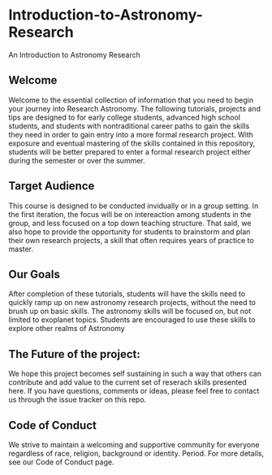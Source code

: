 # Introduction-to-Astronomy-Research
An Introduction to Astronomy Research

## Welcome
 Welcome to the essential collection of information that you need to begin your journey into Research Astronomy. The following tutorials, projects and tips are designed to for early college students, advanced high school students, and students with nontraditional career paths to gain the skills they need in order to gain entry into a more formal research project. With exposure and eventual mastering of the skills contained in this repository, students will be better prepared to enter a formal research project either during the semester or over the summer.

## Target Audience
This course is designed to be conducted invidually or in a group setting. In the first iteration, the focus will be on intereaction among students in the group, and less focused on a top down teaching structure. That said, we also hope to provide the opportunity for students to brainstorm and plan their own research projects, a skill that often requires years of practice to master.

## Our Goals
After completion of these tutorials, students will have the skills need to quickly ramp up on new astronomy research projects, without the need to brush up on basic skills. The astronomy skills will be focused on, but not limited to exoplanet topics. Students are encouraged to use these skills to explore other realms of Astronomy

## The Future of the project:
We hope this project becomes self sustaining in such a way that others can contribute and add value to the current set of reserach skills presented here. If you have questions, comments or ideas, please feel free to contact us through the issue tracker on this repo.
   
## Code of Conduct
We strive to maintain a welcoming and supportive community for everyone regardless of race, religion, background or identity. Period. For more details, see our Code of Conduct page.

